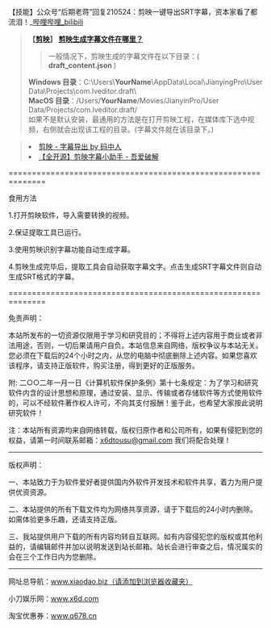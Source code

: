 【技能】公众号“后期老蒋”回复210524：剪映一键导出SRT字幕，资本家看了都流泪！_[哔哩哔哩_bilibili](https://www.bilibili.com/video/BV18B4y1F7w3)
<blockquote>
<b>  【<a target="_blank" href="https://lv.ulikecam.com/" title="剪映专业版-全能易用的桌面端剪辑软件-轻而易剪 上演大幕
				【软件简介】
				剪映专业版是一款轻而易剪的视频编辑工具，
				能够轻松对视频进行各种编辑，包括卡点、去水印，特效制作、倒放、变速等等，
				还有专业风格滤镜，精选贴纸给你的视频加点乐趣。
				【官网】https://lv.ulikecam.com/">剪映</a>】
  <a href="https://jy.mzh.ren/issues.html" target="_blank" title="常见问题 - 剪映字幕导出工具 - 码中人"/>剪映生成字幕文件在哪里？</a>
  </b><br>
<blockquote>一般情况下，剪映生成的字幕文件在以下目录：(<b> draft_content.json </b>)</blockquote>
<b>Windows 目录</b>：C:\Users\<b>YourName</b>\AppData\Local\JianyingPro\User Data\Projects\com.lveditor.draft\<br>
<b>MacOS 目录</b>：/Users/<b>YourName</b>/Movies/JianyinPro/User Data/Projects/com.lveditor.draft/<br>
如果不是默认安装，最通用的方法是在打开剪映工程，在媒体库下选中视频，右侧就会出现该工程的目录。(字幕文件就在该目录下。)
</blockquote>

<blockquote>
<li><a href="https://jy.mzh.ren/" target="_blank" title="剪映 - 字幕导出 by 码中人"/>剪映 - 字幕导出 by 码中人</a> </li>
<li><a href="https://www.52pojie.cn/thread-1564771-1-1.html" target="_blank" title="【全开源】剪映字幕小助手v2.9.1 - 『原创发布区』 - 吾爱破解 - LCG - LSG |安卓破解|病毒分析|www.52pojie.cn"/>【全开源】剪映字幕小助手 - 吾爱破解</a></li>
</blockquote>
==============================================================

食用方法

1.打开剪映软件，导入需要转换的视频。

2.保证提取工具已运行。

3.使用剪映识别字幕功能自动生成字幕。

4.剪映生成完毕后，提取工具会自动获取字幕文字。点击生成SRT字幕文件则自动生成SRT格式的字幕。

==============================================================

免责声明：

本站所发布的一切资源仅限用于学习和研究目的；不得将上述内容用于商业或者非法用途，否则，一切后果请用户自负。本站信息来自网络，版权争议与本站无关。您必须在下载后的24个小时之内，从您的电脑中彻底删除上述内容。如果您喜欢该程序，请支持正版软件，购买注册，得到更好的正版服务。

附: 二○○二年一月一日《计算机软件保护条例》第十七条规定：为了学习和研究软件内含的设计思想和原理，通过安装、显示、传输或者存储软件等方式使用软件的，可以不经软件著作权人许可，不向其支付报酬！鉴于此，也希望大家按此说明研究软件！

注：本站所有资源均来自网络转载，版权归原作者和公司所有，如果有侵犯到您的权益，请第一时间联系邮箱：x6dtousu@gmail.com 我们将配合处理！

----------------------------------------------------

版权声明：

一、本站致力于为软件爱好者提供国内外软件开发技术和软件共享，着力为用户提供优资资源。

二、本站提供的所有下载文件均为网络共享资源，请于下载后的24小时内删除。如需体验更多乐趣，还请支持正版。

三、我站提供用户下载的所有内容均转自互联网。如有内容侵犯您的版权或其他利益的，请编辑邮件并加以说明发送到站长邮箱。站长会进行审查之后，情况属实的会在三个工作日内为您删除。

----------------------------------------------------

网址总导航：www.xiaodao.biz（请添加到浏览器收藏夹）

小刀娱乐网：www.x6d.com

淘宝优惠券：www.q678.cn
